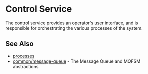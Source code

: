 # Control Service

The control service provides an operator's user interface, and is responsible for orchestrating the various processes of the system. 


## See Also

* [processes](../../processes)
* [common/message-queue](../../common/message-queue) - The Message Queue and MQFSM abstractions